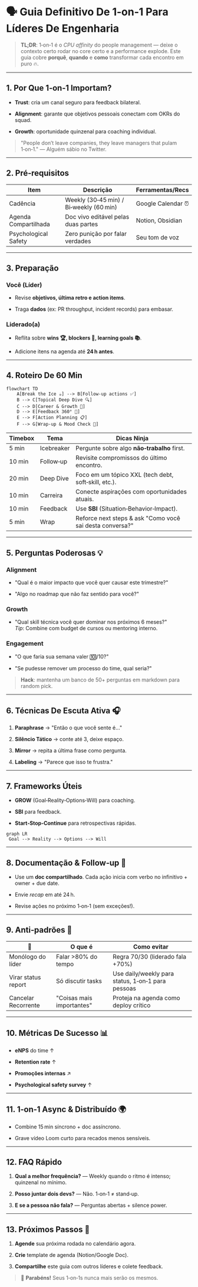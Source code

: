 # 🗣️ Guia Definitivo De 1‑on‑1 Para Líderes De Engenharia

> **TL;DR**: 1‑on‑1 é o _CPU affinity_ do people management — deixe o contexto certo rodar no core certo e a performance explode. Este guia cobre **porquê**, **quando** e **como** transformar cada encontro em puro 🔥.

---

## 1. Por Que 1‑on‑1 Importam?

- **Trust**: cria um canal seguro para feedback bilateral.
    
- **Alignment**: garante que objetivos pessoais conectam com OKRs do squad.
    
- **Growth**: oportunidade quinzenal para coaching individual.
    

> "People don’t leave companies, they leave managers that pulam 1‑on‑1." — Alguém sábio no Twitter.

---

## 2. Pré‑requisitos

|Item|Descrição|Ferramentas/Recs|
|---|---|---|
|Cadência|Weekly (30‑45 min) / Bi‑weekly (60 min)|Google Calendar ⏰|
|Agenda Compartilhada|Doc vivo editável pelas duas partes|Notion, Obsidian|
|Psychological Safety|Zero punição por falar verdades|Seu tom de voz|

---

## 3. Preparação

### Você (Líder)

- Revise **objetivos, última retro e action items**.
    
- Traga **dados** (ex: PR throughput, incident records) para embasar.
    

### Liderado(a)

- Reflita sobre **wins 🏆, blockers 🧱, learning goals 📚**.
    
- Adicione itens na agenda até **24 h antes**.
    

---

## 4. Roteiro De 60 Min

```mermaid
flowchart TD
    A[Break the Ice ☕] --> B[Follow‑up actions ✅]
    B --> C[Topical Deep Dive 🔍]
    C --> D[Career & Growth 🚀]
    D --> E[Feedback 360° 🔄]
    E --> F[Action Planning 📋]
    F --> G[Wrap‑up & Mood Check 🎯]
```

|Timebox|Tema|Dicas Ninja|
|---|---|---|
|5 min|Icebreaker|Pergunte sobre algo **não‑trabalho** first.|
|10 min|Follow‑up|Revisite compromissos do último encontro.|
|20 min|Deep Dive|Foco em um tópico XXL (tech debt, soft‑skill, etc.).|
|10 min|Carreira|Conecte aspirações com oportunidades atuais.|
|10 min|Feedback|Use **SBI** (Situation‑Behavior‑Impact).|
|5 min|Wrap|Reforce next steps & ask "Como você sai desta conversa?"|

---

## 5. Perguntas Poderosas 💡

### Alignment

- "Qual é o maior impacto que você quer causar este trimestre?"
    
- "Algo no roadmap que não faz sentido para você?"
    

### Growth

- "Qual skill técnica você quer dominar nos próximos 6 meses?"  
    _Tip_: Combine com budget de cursos ou mentoring interno.
    

### Engagement

- "O que faria sua semana valer 🔟/10?"
    
- "Se pudesse remover um processo do time, qual seria?"
    

> **Hack**: mantenha um banco de 50+ perguntas em markdown para random pick.

---

## 6. Técnicas De Escuta Ativa 🎧

1. **Paraphrase** → "Então o que você sente é…"
    
2. **Silêncio Tático** → conte até 3, deixe espaço.
    
3. **Mirror** → repita a última frase como pergunta.
    
4. **Labeling** → "Parece que isso te frustra."
    

---

## 7. Frameworks Úteis

- **GROW** (Goal‑Reality‑Options‑Will) para coaching.
    
- **SBI** para feedback.
    
- **Start‑Stop‑Continue** para retrospectivas rápidas.
    

```mermaid
graph LR
 Goal --> Reality --> Options --> Will
```

---

## 8. Documentação & Follow‑up 📝

- Use um **doc compartilhado**. Cada ação inicia com verbo no infinitivo + owner + due date.
    
- Envie _recap_ em até 24 h.
    
- Revise ações no próximo 1‑on‑1 (sem exceções!).
    

---

## 9. Anti‑padrões 🚫

|🚩|O que é|Como evitar|
|---|---|---|
|Monólogo do líder|Falar >80% do tempo|Regra 70/30 (liderado fala +70%)|
|Virar status report|Só discutir tasks|Use daily/weekly para status, 1‑on‑1 para pessoas|
|Cancelar Recorrente|"Coisas mais importantes"|Proteja na agenda como deploy crítico|

---

## 10. Métricas De Sucesso 📊

- **eNPS** do time ↑
    
- **Retention rate** ↑
    
- **Promoções internas** ↗︎
    
- **Psychological safety survey** ↑
    

---

## 11. 1‑on‑1 Async & Distribuído 🌍

- Combine 15 min síncrono + doc assíncrono.
    
- Grave vídeo Loom curto para recados menos sensíveis.
    

---

## 12. FAQ Rápido

1. **Qual a melhor frequência?** — Weekly quando o ritmo é intenso; quinzenal no mínimo.
    
2. **Posso juntar dois devs?** — Não. 1‑on‑1 ≠ stand‑up.
    
3. **E se a pessoa não fala?** — Perguntas abertas + silence power.
    

---

## 13. Próximos Passos 🚀

1. **Agende** sua próxima rodada no calendário agora.
    
2. **Crie** template de agenda (Notion/Google Doc).
    
3. **Compartilhe** este guia com outros líderes e colete feedback.
    

> 🎉 **Parabéns!** Seus 1‑on‑1s nunca mais serão os mesmos.